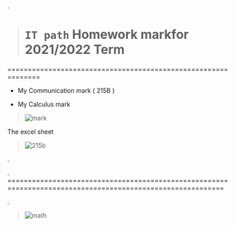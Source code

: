 .


> # `IT path` Homework markfor  2021/2022 Term


==============================================================



- My Communication mark  ( 215B ) 

- My Calculus mark 


> ![mark](https://user-images.githubusercontent.com/36210723/146539698-6412a47c-abb7-4484-8b27-4ed47d870709.png)


The excel sheet 
> ![215b](https://user-images.githubusercontent.com/36210723/146160928-f978f210-c7d0-4956-b339-5dfcb67ef91f.png)

.

. ===========================================================================================================

.


> ![math](https://user-images.githubusercontent.com/36210723/146540305-999ded98-48ce-41ed-9bbd-91796da5e586.png)
